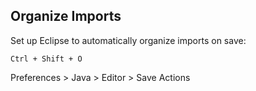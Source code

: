 ## Organize Imports
Set up Eclipse to automatically organize imports on save:
```
Ctrl + Shift + O
```
Preferences > Java > Editor > Save Actions
